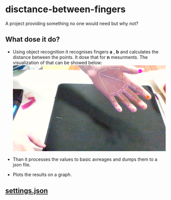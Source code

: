 # disctance-between-fingers
A project providing something no one would need but why not?

## What dose it do?

* Using object recognition it recognises fingers __a__ , __b__ and calculates the distance between the points. It dose that for __n__ mesurments. The visualization of that can be showed below:
![alt text](https://github.com/decabitrunner/disctance-between-fingers/blob/main/res/tracked.PNG)

* Than it processes the values to basic avreages and dumps them to a json file.
* Plots the results on a graph.

## [settings.json](https://github.com/decabitrunner/disctance-between-fingers/blob/main/settings.json)
